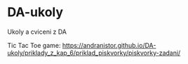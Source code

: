 # DA-ukoly

Ukoly a cviceni z DA

Tic Tac Toe game:
https://andranistor.github.io/DA-ukoly/priklady_z_kap_6/priklad_piskvorky/piskvorky-zadani/
